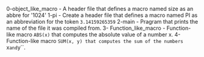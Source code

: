 0-object_like_macro - A header file that defines a macro named size as an abbre for '1024'
1-pi - Create a header file that defines a macro named PI as an abbreviation for the token ``3.14159265359``
2-main - Pragram that prints the name of the file it was compiled from.
3- Function_like_macro - Function-like macro ``ABS(x)`` that computes the absolute value of a number x.
4- Function-like macro ``SUM(x, y) that computes the sum of the numbers ``x`` and ``y``.
